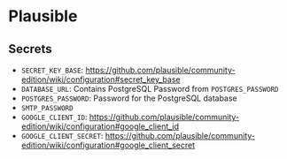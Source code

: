 # Plausible

## Secrets

- `SECRET_KEY_BASE`: https://github.com/plausible/community-edition/wiki/configuration#secret_key_base
- `DATABASE_URL`: Contains PostgreSQL Password from `POSTGRES_PASSWORD`
- `POSTGRES_PASSWORD`: Password for the PostgreSQL database
- `SMTP_PASSWORD`
- `GOOGLE_CLIENT_ID`: https://github.com/plausible/community-edition/wiki/configuration#google_client_id
- `GOOGLE_CLIENT_SECRET`: https://github.com/plausible/community-edition/wiki/configuration#google_client_secret